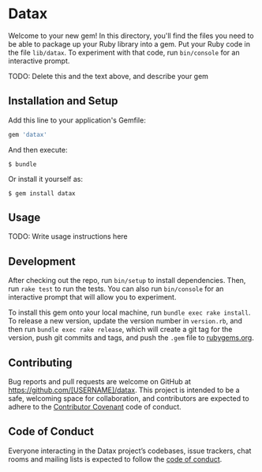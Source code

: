 # Datax

Welcome to your new gem! In this directory, you'll find the files you need to be able to package up your Ruby library into a gem. Put your Ruby code in the file `lib/datax`. To experiment with that code, run `bin/console` for an interactive prompt.

TODO: Delete this and the text above, and describe your gem

## Installation and Setup

Add this line to your application's Gemfile:

```ruby
gem 'datax'
```

And then execute:

    $ bundle

Or install it yourself as:

    $ gem install datax

## Usage

TODO: Write usage instructions here

## Development

After checking out the repo, run `bin/setup` to install dependencies. Then, run `rake test` to run the tests. You can also run `bin/console` for an interactive prompt that will allow you to experiment.

To install this gem onto your local machine, run `bundle exec rake install`. To release a new version, update the version number in `version.rb`, and then run `bundle exec rake release`, which will create a git tag for the version, push git commits and tags, and push the `.gem` file to [rubygems.org](https://rubygems.org).

## Contributing

Bug reports and pull requests are welcome on GitHub at https://github.com/[USERNAME]/datax. This project is intended to be a safe, welcoming space for collaboration, and contributors are expected to adhere to the [Contributor Covenant](http://contributor-covenant.org) code of conduct.

## Code of Conduct

Everyone interacting in the Datax project’s codebases, issue trackers, chat rooms and mailing lists is expected to follow the [code of conduct](https://github.com/[USERNAME]/datax/blob/master/CODE_OF_CONDUCT.md).
